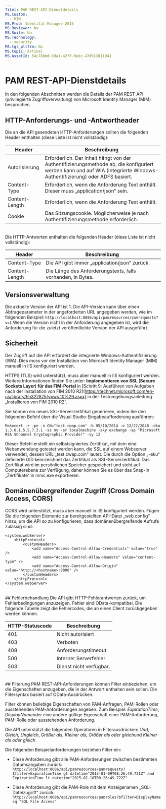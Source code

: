 ```yaml
---
Titel: PAM REST-API-Dienstdetails
MS.Custom: 
  - MIM
MS.Prod: Identität-Manager-2015
MS.Reviewer: Na
MS.Suite: Na
MS.Technology: 
  - security
MS.tgt_pltfrm: Na
MS.topic: Artikel
MS.AssetId: 54c78bbd-8da1-42ff-9edc-47d913011941
---
```

# PAM REST-API-Dienstdetails
In den folgenden Abschnitten werden die Details der PAM REST-API (privilegierte Zugriffsverwaltung) von Microsoft Identity Manager (MIM) besprochen.

<a name="HttpHeaders"></a>
## HTTP-Anforderungs- und -Antwortheader

Die an die API gesendeten HTTP-Anforderungen sollten die folgenden Header enthalten (diese Liste ist nicht vollständig):

Header | Beschreibung
-------|------------
Autorisierung | Erforderlich. Der Inhalt hängt von der Authentifizierungsmethode ab, die konfiguriert werden kann und auf WIA (integrierte Windows-Authentifizierung) oder ADFS basiert.
Content-Type | Erforderlich, wenn die Anforderung Text enthält. Dieser muss „application/json“ sein.
Content-Length | Erforderlich, wenn die Anforderung Text enthält. 
Cookie | Das Sitzungscookie. Möglicherweise je nach Authentifizierungsmethode erforderlich.
<br/>
Die HTTP-Antworten enthalten die folgenden Header (diese Liste ist nicht vollständig):

Header | Beschreibung
-------|------------
Content-Type | Die API gibt immer „application/json“ zurück.
Content-Length | Die Länge des Anforderungstexts, falls vorhanden, in Bytes.

<a name="Versioning"></a>
## Versionsverwaltung 
Die aktuelle Version der API ist 1. 
Die API-Version kann über einen Abfrageparameter in der angeforderten URL angegeben werden, wie im folgenden Beispiel: `http://localhost:8086/api/pamresources/pamrequests?v=1`
Wenn die Version nicht in der Anforderung angegeben ist, wird die Anforderung für die zuletzt veröffentlichte Version der API ausgeführt. 

## Sicherheit 
Der Zugriff auf die API erfordert die integrierte Windows-Authentifizierung (IWA). Dies muss vor der Installation von Microsoft Identity Manager (MIM) manuell in IIS konfiguriert werden.

HTTPS (TLS) wird unterstützt, muss aber manuell in IIS konfiguriert werden. Weitere Informationen finden Sie unter: **Implementieren von SSL (Secure Sockets Layer) für das FIM-Portal** in [Schritt 9: Ausführen von Aufgaben nach der Installation von FIM 2010 R2](https://technet.microsoft.com/en-us/library/hh322875(v=ws.10%29.aspx) in der Testumgebungsanleitung „Installieren von FIM 2010 R2“. 

Sie können ein neues SSL-Serverzertifikat generieren, indem Sie den folgenden Befehl über die Visual Studio-Eingabeaufforderung ausführen:
```
Makecert -r -pe -n CN="test.cwap.com" -b 05/10/2014 -e 12/22/2048 -eku 1.3.6.1.5.5.7.3.1 -ss my -sr localmachine -sky exchange -sp "Microsoft RSA SChannel Cryptographic Provider" -sy 12
```
 
Dieser Befehl erstellt ein selbstsigniertes Zertifikat, mit dem eine Webanwendung getestet werden kann, die SSL auf einem Webserver verwendet, dessen URL „test.cwap.com“ lautet. Die durch die Option „-eku“ definierte OID kennzeichnet das Zertifikat als SSL-Serverzertifikat. Das Zertifikat wird im persönlichen Speicher gespeichert und steht auf Computerebene zur Verfügung, daher können Sie es über das Snap-In „Zertifikate“ in mmc.exe exportieren.

## Domänenübergreifender Zugriff (Cross Domain Access, CORS) 
CORS wird unterstützt, muss aber manuell in IIS konfiguriert werden. Fügen Sie die folgenden Elemente zur bereitgestellten API-Datei „web.config“ hinzu, um die API so zu konfigurieren, dass domänenübergreifende Aufrufe zulässig sind: 

```
<system.webServer>       
    <httpProtocol> 
        <customHeaders> 
            <add name="Access-Control-Allow-Credentials" value="true"  /> 
            <add name="Access-Control-Allow-Headers" value="content-type" /> 
            <add name="Access-Control-Allow-Origin" value="http://<hostname>:8090" /> 
        </customHeaders> 
    </httpProtocol> 
</system.webServer> 
```
<br/>
<a name="ErrorHandling"></a>
## Fehlerbehandlung 
Die API gibt HTTP-Fehlerantworten zurück, um Fehlerbedingungen anzuzeigen. Fehler sind OData-kompatibel. Die folgende Tabelle zeigt die Fehlercodes, die an einen Client zurückgegeben werden können.

HTTP-Statuscode | Beschreibung
-----------------|------------
401 | Nicht autorisiert 
403 | Verboten 
408 | Anforderungstimeout   
500 | Interner Serverfehler. 
503 | Dienst nicht verfügbar. 
<br/>
<a name="Filtering"></a>
## Filterung 
PAM REST-API-Anforderungen können Filter einbeziehen, um die Eigenschaften anzugeben, die in der Antwort enthalten sein sollen. Die Filtersyntax basiert auf OData-Ausdrücken.

Filter können beliebige Eigenschaften von PAM-Anfragen, PAM-Rollen oder ausstehenden PAM-Anforderungen angeben. Zum Beispiel: *ExpirationTime*, *DisplayName*oder eine andere gültige Eigenschaft einer PAM-Anforderung, PAM-Rolle oder ausstehenden Anforderung.

Die API unterstützt die folgenden Operatoren in Filterausdrücken: *Und*, *Gleich*, *Ungleich*, *Größer als*, *Kleiner als*, *Größer als oder gleich*und *Kleiner als oder gleich*. 

Die folgenden Beispielanforderungen beziehen Filter ein:

- Diese Anforderung gibt alle PAM-Anforderungen zwischen bestimmten Datumsangaben zurück: `http://localhost:8086/api/pamresources/pamrequests?$filter=ExpirationTime gt datetime"2015-01-09T08:26:49.721Z" and ExpirationTime lt datetime"2015-02-10T08:26:49.722Z" `
 
- Diese Anforderung gibt die PAM-Role mit dem Anzeigenamen „SQL-Dateizugriff“ zurück: `http://localhost:8086/api/pamresources/pamroles?$filter=DisplayName eq "SQL File Access" `
<!--HONumber=Mar16_HO1-->
